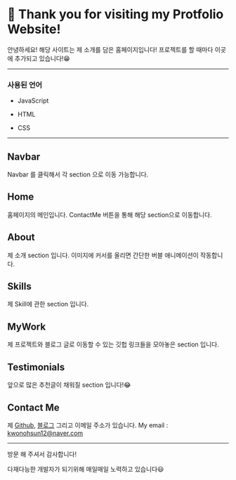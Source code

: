 # 🗽 Thank you for visiting my Protfolio Website!

안녕하세요! 해당 사이트는 제 소개를 담은 홈페이지입니다!
프로젝트를 할 때마다 이곳에 추가되고 있습니다!😁



------

### 사용된 언어

- JavaScript

- HTML

- CSS

  

------

## Navbar

Navbar 를 클릭해서 각 section 으로 이동 가능합니다.

## Home

홈페이지의 메인입니다. ContactMe 버튼을 통해 해당 section으로 이동합니다.

## About

제 소개 section 입니다. 이미지에 커서를 올리면 간단한 버블 애니메이션이 작동합니다.

## Skills

제 Skill에 관한 section 입니다.

## MyWork

제 프로젝트와 블로그 글로 이동할 수 있는 깃헙 링크들을 모아놓은 section 입니다.

## Testimonials

앞으로 많은 추천글이 채워질 section 입니다!😂

## Contact Me

제 [Github](https://github.com/kwonohsun12), [블로그](https://kwonohsun12.tistory.com/) 그리고 이메일 주소가 있습니다.
My email : kwonohsun12@naver.com

------

방문 해 주셔서 감사합니다!

다재다능한 개발자가 되기위해 매일매일 노력하고 있습니다😃

